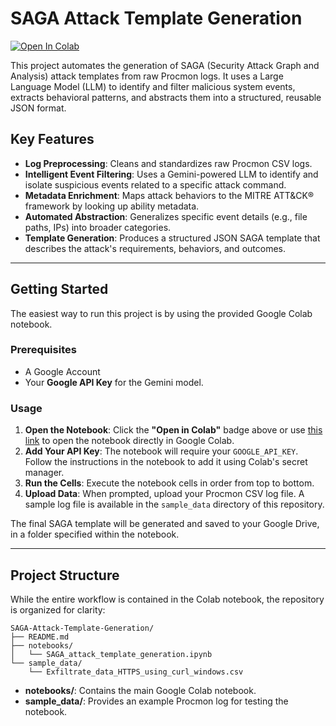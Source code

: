 # SAGA Attack Template Generation

[![Open In Colab](https://colab.research.google.com/assets/colab-badge.svg)](https://colab.research.google.com/drive/1VooWmsH5WA3y48S7N6PWRLX4GIyjQ8bb)

This project automates the generation of SAGA (Security Attack Graph and Analysis) attack templates from raw Procmon logs. It uses a Large Language Model (LLM) to identify and filter malicious system events, extracts behavioral patterns, and abstracts them into a structured, reusable JSON format.

## Key Features

-   **Log Preprocessing**: Cleans and standardizes raw Procmon CSV logs.
-   **Intelligent Event Filtering**: Uses a Gemini-powered LLM to identify and isolate suspicious events related to a specific attack command.
-   **Metadata Enrichment**: Maps attack behaviors to the MITRE ATT&CK® framework by looking up ability metadata.
-   **Automated Abstraction**: Generalizes specific event details (e.g., file paths, IPs) into broader categories.
-   **Template Generation**: Produces a structured JSON SAGA template that describes the attack's requirements, behaviors, and outcomes.

---

## Getting Started

The easiest way to run this project is by using the provided Google Colab notebook.

### Prerequisites

-   A Google Account
-   Your **Google API Key** for the Gemini model.

### Usage

1.  **Open the Notebook**: Click the **"Open in Colab"** badge above or use [this link](https://colab.research.google.com/drive/1VooWmsH5WA3y48S7N6PWRLX4GIyjQ8bb) to open the notebook directly in Google Colab.
2.  **Add Your API Key**: The notebook will require your `GOOGLE_API_KEY`. Follow the instructions in the notebook to add it using Colab's secret manager.
3.  **Run the Cells**: Execute the notebook cells in order from top to bottom.
4.  **Upload Data**: When prompted, upload your Procmon CSV log file. A sample log file is available in the `sample_data` directory of this repository.

The final SAGA template will be generated and saved to your Google Drive, in a folder specified within the notebook.

---

## Project Structure

While the entire workflow is contained in the Colab notebook, the repository is organized for clarity:

```
SAGA-Attack-Template-Generation/
├── README.md
├── notebooks/
│   └── SAGA_attack_template_generation.ipynb
└── sample_data/
    └── Exfiltrate_data_HTTPS_using_curl_windows.csv
```

-   **notebooks/**: Contains the main Google Colab notebook.
-   **sample\_data/**: Provides an example Procmon log for testing the notebook.
